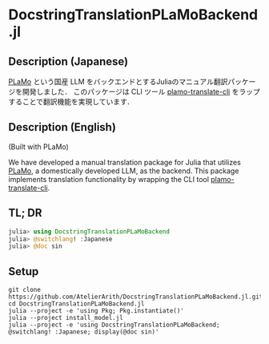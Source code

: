 # DocstringTranslationPLaMoBackend.jl

## Description (Japanese)

[PLaMo](https://plamo.preferredai.jp/) という国産 LLM をバックエンドとするJuliaのマニュアル翻訳パッケージを開発しました．
このパッケージは CLI ツール [plamo-translate-cli](https://github.com/pfnet/plamo-translate-cli) をラップすることで翻訳機能を実現しています．

## Description (English)

(Built with PLaMo)

We have developed a manual translation package for Julia that utilizes [PLaMo](https://plamo.preferredai.jp/), a domestically developed LLM, as the backend.
This package implements translation functionality by wrapping the CLI tool [plamo-translate-cli](https://github.com/pfnet/plamo-translate-cli).

## TL; DR

```julia
julia> using DocstringTranslationPLaMoBackend
julia> @switchlang! :Japanese
julia> @doc sin
```

## Setup

```
git clone https://github.com/AtelierArith/DocstringTranslationPLaMoBackend.jl.git
cd DocstringTranslationPLaMoBackend.jl
julia --project -e 'using Pkg; Pkg.instantiate()'
julia --project install_model.jl
julia --project -e 'using DocstringTranslationPLaMoBackend; @switchlang! :Japanese; display(@doc sin)'
```
